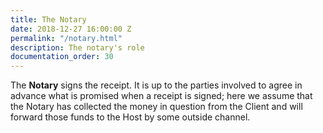 ```yaml
---
title: The Notary
date: 2018-12-27 16:00:00 Z
permalink: "/notary.html"
description: The notary's role
documentation_order: 30
---
```


The **Notary** signs the receipt. It is up to the parties involved to agree in advance what is promised when a receipt is signed; here we assume that the Notary has collected the money in question from the Client and will forward those funds to the Host by some outside channel.
